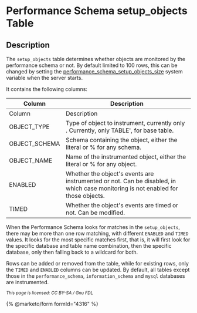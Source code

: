 
# Performance Schema setup_objects Table

## Description


The `setup_objects` table determines whether objects are monitored by the performance schema or not. By default limited to 100 rows, this can be changed by setting the [performance_schema_setup_objects_size](../performance-schema-system-variables.md#performance_schema_setup_objects_size) system variable when the server starts.


It contains the following columns:



| Column | Description |
| --- | --- |
| Column | Description |
| OBJECT_TYPE | Type of object to instrument, currently only . Currently, only TABLE', for base table. |
| OBJECT_SCHEMA | Schema containing the object, either the literal or % for any schema. |
| OBJECT_NAME | Name of the instrumented object, either the literal or % for any object. |
| ENABLED | Whether the object's events are instrumented or not. Can be disabled, in which case monitoring is not enabled for those objects. |
| TIMED | Whether the object's events are timed or not. Can be modified. |



When the Performance Schema looks for matches in the `setup_objects`, there may be more than one row matching, with different `ENABLED` and `TIMED` values. It looks for the most specific matches first, that is, it will first look for the specific database and table name combination, then the specific database, only then falling back to a wildcard for both.


Rows can be added or removed from the table, while for existing rows, only the `TIMED` and `ENABLED` columns can be updated. By default, all tables except those in the `performance_schema`, `information_schema` and `mysql` databases are instrumented.


<sub>_This page is licensed: CC BY-SA / Gnu FDL_</sub>


{% @marketo/form formId="4316" %}
